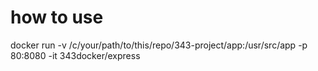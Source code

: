 # how to use

docker run -v /c/your/path/to/this/repo/343-project/app:/usr/src/app -p 80:8080 -it 343docker/express
